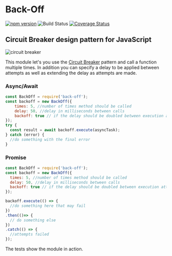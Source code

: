 # Back-Off

[![npm version](https://badge.fury.io/js/back-off.svg)](https://badge.fury.io/js/back-off) ![Build Status](https://img.shields.io/circleci/project/github/Kevnz/back-off/master.svg) [![Coverage Status](https://coveralls.io/repos/github/Kevnz/back-off/badge.svg?branch=master)](https://coveralls.io/github/Kevnz/back-off?branch=master)

## Circuit Breaker design pattern for JavaScript

![circuit breaker](https://kevinisom.info/back-off/circuit-breaker.svg)

This module let's you use the [Circuit Breaker](https://www.martinfowler.com/bliki/CircuitBreaker.html) pattern and call a function multiple times. In addition you can specify a delay to be applied between attempts as well as extending the delay as attempts are made.

### Async/Await

```js
const BackOff = require('back-off');
const backoff = new BackOff({
    times: 5, //number of times method should be called
    delay: 50, //delay in milliseconds between calls
    backoff: true // if the delay should be doubled between execution attempts
});
try {
  const result = await backoff.execute(asyncTask);
} catch (error) {
  //do something with the final error
}

```

### Promise

```js
const BackOff = require('back-off');
const backoff = new BackOff({
  times: 5, //number of times method should be called
  delay: 50, //delay in milliseconds between calls
  backoff: true // if the delay should be doubled between execution attempts
});

backoff.execute(() => {
  //do something here that may fail
})
.then(()=> {
  // do something else
})
.catch(() => {
  //attempts failed
});

```


The tests show the module in action.
